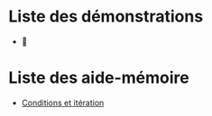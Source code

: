 # Liste des démonstrations

- 🤔

# Liste des aide-mémoire

- [Conditions et itération](aidememoire/01_conditions.jl)
